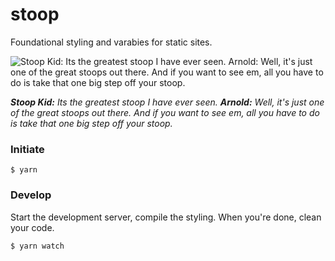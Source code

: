 
# stoop
Foundational styling and varabies for static sites.
&nbsp;

![Stoop Kid: Its the greatest stoop I have ever seen. Arnold: Well, it's just one of the great stoops out there. And if you want to see em, all you have to do is take that one big step off your stoop.](https://mtv.mtvnimages.com/uri/mgid:ao:image:mtv.com:205384)

***Stoop Kid:** Its the greatest stoop I have ever seen. **Arnold:** Well, it's just one of the great stoops out there. And if you want to see em, all you have to do is take that one big step off your stoop.*
&nbsp;


### Initiate
    $ yarn

### Develop

Start the development server, compile the styling. When you're done, clean your code.

  

    $ yarn watch

  
